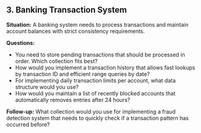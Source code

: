## 3. Banking Transaction System

**Situation:** A banking system needs to process transactions and maintain account balances with strict consistency requirements.

**Questions:**
- You need to store pending transactions that should be processed in order. Which collection fits best?
- How would you implement a transaction history that allows fast lookups by transaction ID and efficient range queries by date?
- For implementing daily transaction limits per account, what data structure would you use?
- How would you maintain a list of recently blocked accounts that automatically removes entries after 24 hours?

**Follow-up:** What collection would you use for implementing a fraud detection system that needs to quickly check if a transaction pattern has occurred before?
